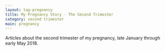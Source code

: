 ```yaml
---
layout: tag-pregnancy
title: My Pregnancy Story - The Second Trimester
category: second trimester
main: pregnancy
---
```


Articles about the second trimester of my pregnancy, late January through early May 2018.
